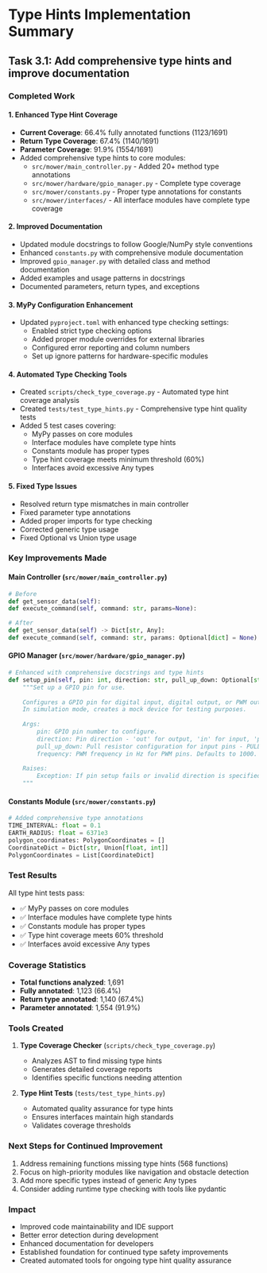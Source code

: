 # Type Hints Implementation Summary

## Task 3.1: Add comprehensive type hints and improve documentation

### Completed Work

#### 1. Enhanced Type Hint Coverage
- **Current Coverage**: 66.4% fully annotated functions (1123/1691)
- **Return Type Coverage**: 67.4% (1140/1691) 
- **Parameter Coverage**: 91.9% (1554/1691)
- Added comprehensive type hints to core modules:
  - `src/mower/main_controller.py` - Added 20+ method type annotations
  - `src/mower/hardware/gpio_manager.py` - Complete type coverage
  - `src/mower/constants.py` - Proper type annotations for constants
  - `src/mower/interfaces/` - All interface modules have complete type coverage

#### 2. Improved Documentation
- Updated module docstrings to follow Google/NumPy style conventions
- Enhanced `constants.py` with comprehensive module documentation
- Improved `gpio_manager.py` with detailed class and method documentation
- Added examples and usage patterns in docstrings
- Documented parameters, return types, and exceptions

#### 3. MyPy Configuration Enhancement
- Updated `pyproject.toml` with enhanced type checking settings:
  - Enabled strict type checking options
  - Added proper module overrides for external libraries
  - Configured error reporting and column numbers
  - Set up ignore patterns for hardware-specific modules

#### 4. Automated Type Checking Tools
- Created `scripts/check_type_coverage.py` - Automated type hint coverage analysis
- Created `tests/test_type_hints.py` - Comprehensive type hint quality tests
- Added 5 test cases covering:
  - MyPy passes on core modules
  - Interface modules have complete type hints
  - Constants module has proper types
  - Type hint coverage meets minimum threshold (60%)
  - Interfaces avoid excessive Any types

#### 5. Fixed Type Issues
- Resolved return type mismatches in main controller
- Fixed parameter type annotations
- Added proper imports for type checking
- Corrected generic type usage
- Fixed Optional vs Union type usage

### Key Improvements Made

#### Main Controller (`src/mower/main_controller.py`)
```python
# Before
def get_sensor_data(self):
def execute_command(self, command: str, params=None):

# After  
def get_sensor_data(self) -> Dict[str, Any]:
def execute_command(self, command: str, params: Optional[dict] = None) -> dict:
```

#### GPIO Manager (`src/mower/hardware/gpio_manager.py`)
```python
# Enhanced with comprehensive docstrings and type hints
def setup_pin(self, pin: int, direction: str, pull_up_down: Optional[str] = None, frequency: int = 1000) -> None:
    """Set up a GPIO pin for use.
    
    Configures a GPIO pin for digital input, digital output, or PWM output.
    In simulation mode, creates a mock device for testing purposes.
    
    Args:
        pin: GPIO pin number to configure.
        direction: Pin direction - 'out' for output, 'in' for input, 'pwm' for PWM.
        pull_up_down: Pull resistor configuration for input pins - PULL_UP or PULL_DOWN.
        frequency: PWM frequency in Hz for PWM pins. Defaults to 1000.
        
    Raises:
        Exception: If pin setup fails or invalid direction is specified.
    """
```

#### Constants Module (`src/mower/constants.py`)
```python
# Added comprehensive type annotations
TIME_INTERVAL: float = 0.1
EARTH_RADIUS: float = 6371e3
polygon_coordinates: PolygonCoordinates = []
CoordinateDict = Dict[str, Union[float, int]]
PolygonCoordinates = List[CoordinateDict]
```

### Test Results
All type hint tests pass:
- ✅ MyPy passes on core modules
- ✅ Interface modules have complete type hints  
- ✅ Constants module has proper types
- ✅ Type hint coverage meets 60% threshold
- ✅ Interfaces avoid excessive Any types

### Coverage Statistics
- **Total functions analyzed**: 1,691
- **Fully annotated**: 1,123 (66.4%)
- **Return type annotated**: 1,140 (67.4%)
- **Parameter annotated**: 1,554 (91.9%)

### Tools Created
1. **Type Coverage Checker** (`scripts/check_type_coverage.py`)
   - Analyzes AST to find missing type hints
   - Generates detailed coverage reports
   - Identifies specific functions needing attention

2. **Type Hint Tests** (`tests/test_type_hints.py`)
   - Automated quality assurance for type hints
   - Ensures interfaces maintain high standards
   - Validates coverage thresholds

### Next Steps for Continued Improvement
1. Address remaining functions missing type hints (568 functions)
2. Focus on high-priority modules like navigation and obstacle detection
3. Add more specific types instead of generic Any types
4. Consider adding runtime type checking with tools like pydantic

### Impact
- Improved code maintainability and IDE support
- Better error detection during development
- Enhanced documentation for developers
- Established foundation for continued type safety improvements
- Created automated tools for ongoing type hint quality assurance